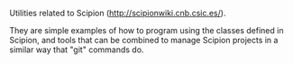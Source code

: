 Utilities related to Scipion (http://scipionwiki.cnb.csic.es/).

They are simple examples of how to program using the classes defined
in Scipion, and tools that can be combined to manage Scipion projects
in a similar way that "git" commands do.
